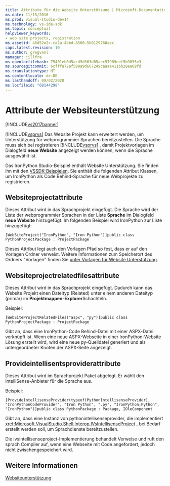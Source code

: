 ```yaml
---
title: Attribute für die Website Unterstützung | Microsoft-Dokumentation
ms.date: 11/15/2016
ms.prod: visual-studio-dev14
ms.technology: vs-ide-sdk
ms.topic: conceptual
helpviewer_keywords:
- web site projects, registration
ms.assetid: 46d52e2c-ca2a-4bbd-8500-5b0129768aec
caps.latest.revision: 10
ms.author: gregvanl
manager: jillfra
ms.openlocfilehash: 75401eb0d5acd5d363d05aec57909eef5b9855e3
ms.sourcegitcommit: 6cfffa72af599a9d667249caaaa411bb28ea69fd
ms.translationtype: MT
ms.contentlocale: de-DE
ms.lasthandoff: 09/02/2020
ms.locfileid: "68144298"
---
```

# <a name="web-site-support-attributes"></a>Attribute der Websiteunterstützung
[!INCLUDE[vs2017banner](../../includes/vs2017banner.md)]

[!INCLUDE[vsprvs](../../includes/vsprvs-md.md)] Das Website Projekt kann erweitert werden, um Unterstützung für webprogrammier Sprachen bereitzustellen. Die Sprache muss sich bei registrieren [!INCLUDE[vsprvs](../../includes/vsprvs-md.md)] , damit Projektvorlagen im Dialogfeld **neue Website** angezeigt werden können, wenn die Sprache ausgewählt ist.  
  
 Das IronPython Studio-Beispiel enthält Website Unterstützung. Sie finden ihn mit den [VSSDK-Beispielen](../../misc/vssdk-samples.md). Sie enthält die folgenden Attribut Klassen, um IronPython als Code Behind-Sprache für neue Webprojekte zu registrieren.  
  
## <a name="websiteprojectattribute"></a>Websiteprojectattribute  
 Dieses Attribut wird in das Sprachprojekt eingefügt. Die Sprache wird der Liste der webprogrammier Sprachen in der Liste **Sprache** im Dialogfeld **neue Website** hinzugefügt. Im folgenden Beispiel wird IronPython zur Liste hinzugefügt:  
  
```  
[WebSiteProject("IronPython", "Iron Python")]public class PythonProjectPackage : ProjectPackage  
```  
  
 Dieses Attribut legt auch den Vorlagen Pfad so fest, dass er auf den Vorlagen Ordner verweist. Weitere Informationen zum Speicherort des Ordners "Vorlagen" finden Sie [unter Vorlagen für Website Unterstützung](../../extensibility/internals/web-site-support-templates.md).  
  
## <a name="websiteprojectrelatedfilesattribute"></a>Websiteprojectrelatedfilesattribute  
 Dieses Attribut wird in das Sprachprojekt eingefügt. Dadurch kann das Website Projekt einen Dateityp (Related) unter einem anderen Dateityp (primär) im **Projektmappen-Explorer**Schachteln.  
  
 Beispiel:  
  
```  
[WebSiteProjectRelatedFiles("aspx", "py")]public class PythonProjectPackage : ProjectPackage  
```  
  
 Gibt an, dass eine IronPython-Code Behind-Datei mit einer ASPX-Datei verknüpft ist. Wenn eine neue ASPX-Webseite in einer IronPython-Website Lösung erstellt wird, wird eine neue py-Quelldatei generiert und als untergeordneter Knoten der ASPX-Seite angezeigt.  
  
## <a name="provideintellisenseproviderattribute"></a>Provideintellisentsproviderattribute  
 Dieses Attribut wird im Sprachprojekt Paket abgelegt. Er wählt den IntelliSense-Anbieter für die Sprache aus.  
  
 Beispiel:  
  
```  
[ProvideIntellisenseProvider(typeof(PythonIntellisenseProvider), "IronPythonCodeProvider", "Iron Python", ".py", "IronPython;Python", "IronPython")]public class PythonPackage : Package, IOleComponent  
```  
  
 Gibt an, dass eine Instanz von pythonintellisenseprovider, die implementiert <xref:Microsoft.VisualStudio.Shell.Interop.IVsIntellisenseProject> , bei Bedarf erstellt werden soll, um Sprachdienste bereitzustellen.  
  
 Die ivsintellisenseproject-Implementierung behandelt Verweise und ruft den sprach Compiler auf, wenn eine Webseite mit Code angefordert, jedoch nicht zwischengespeichert wird.  
  
## <a name="see-also"></a>Weitere Informationen  
 [Websiteunterstützung](../../extensibility/internals/web-site-support.md)
